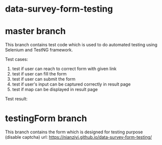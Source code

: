 # data-survey-form-testing

# master branch
This branch contains test code which is used to do automated testing using Selenium and TestNG framework.

Test cases:
1. test if user can reach to correct form with given link
2. test if user can fill the form
3. test if user can submit the form
4. test if user's input can be captured correctly in result page
5. test if map can be displayed in result page

Test result:


# testingForm branch
This branch contains the form which is designed for testing purpose (disable captcha)
url:  https://nianziyi.github.io/data-survey-form-testing/
